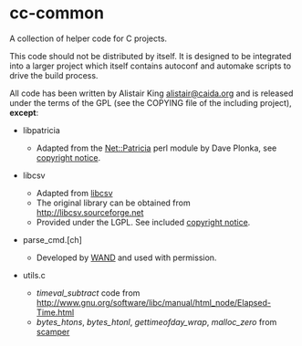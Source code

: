 cc-common
=========

A collection of helper code for C projects.

This code should not be distributed by itself. It is designed to be integrated
into a larger project which itself contains autoconf and automake scripts to
drive the build process.

All code has been written by Alistair King <alistair@caida.org> and is released
under the terms of the GPL (see the COPYING file of the including project),
**except**:

 - libpatricia
   - Adapted from the
     [Net::Patricia](http://search.cpan.org/~plonka/Net-Patricia-1.014/Patricia.am)
     perl module by Dave Plonka, see [copyright notice](libpatricia/copyright).

 - libcsv
   - Adapted from [libcsv](http://libcsv.sourceforge.net)
   - The original library can be obtained from http://libcsv.sourceforge.net
   - Provided under the LGPL. See included
     [copyright notice](libcsv/COPYING.LESSER).

 - parse_cmd.[ch]
   - Developed by [WAND](http://www.wand.net.nz) and used with permission.

 - utils.c
   - *timeval_subtract* code from
     http://www.gnu.org/software/libc/manual/html_node/Elapsed-Time.html
   - *bytes_htons*, *bytes_htonl*, *gettimeofday_wrap*, *malloc_zero* from
     [scamper](http://www.caida.org/tools/measurement/scamper/)
